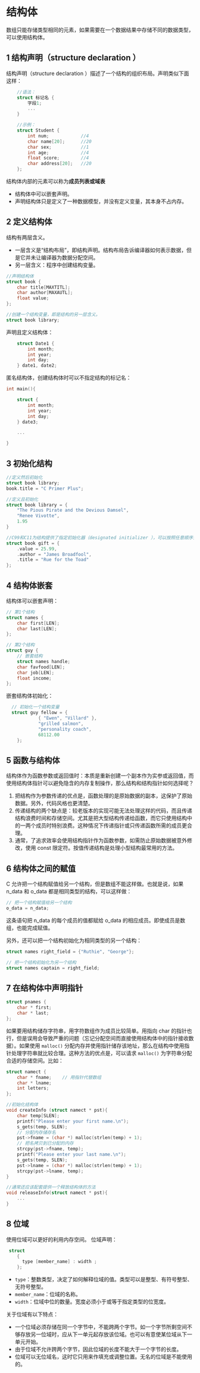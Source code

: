 # 结构体

数组只能存储类型相同的元素，如果需要在一个数据结果中存储不同的数据类型，可以使用结构体。

## 1 结构声明（structure declaration ）

结构声明（structure declaration ）描述了一个结构的组织布局。声明类似下面这样：

```c
    //语法：
    struct 标记名 {
        字段1;
        ...
    }

    //示例：
    struct Student {
        int num;            //4
        char name[20];      //20
        char sex;           //1
        int age;            //4
        float score;        //4
        char address[20];   //20
    };
```

结构体内部的元素可以称为**成员列表或域表**

- 结构体中可以嵌套声明。
- 声明结构体只是定义了一种数据模型，并没有定义变量，其本身不占内存。

## 2 定义结构体

结构有两层含义。

- 一层含义是“结构布局”，即结构声明。结构布局告诉编译器如何表示数据，但是它并未让编译器为数据分配空间。
- 另一层含义：程序中创建结构变量。

```c
//声明结构体
struct book {
    char title[MAXTITL];
    char author[MAXAUTL];
    float value;
};

//创建一个结构变量，即是结构的另一层含义。
struct book library;
```

声明且定义结构体：

```c
    struct Date1 {
        int month;
        int year;
        int day;
    } date1, date2;
```

匿名结构体，创建结构体时可以不指定结构的标记名：

```c
int main(){

    struct {
        int month;
        int year;
        int day;
    } date3;

    ...

}
```

## 3 初始化结构

```c
//定义然后初始化
struct book library;
book.title = "C Primer Plus";

//定义且初始化
struct book library = {
    "The Pious Pirate and the Devious Damsel",
    "Renee Vivotte",
    1.95
}

//C99和C11为结构提供了指定初始化器（designated initializer ），可以按照任意顺序使用指定初始化器。
struct book gift = {
    .value = 25.99,
    .author = "James Broadfool",
    .title = "Rue for the Toad"
};
```

## 4 结构体嵌套

结构体可以嵌套声明：

```c
// 第1个结构
struct names {
    char first[LEN];
    char last[LEN];
};

// 第2个结构
struct guy {
    // 嵌套结构
    struct names handle;
    char favfood[LEN];
    char job[LEN];
    float income;
};
```

嵌套结构体初始化：

```c
  // 初始化一个结构变量
  struct guy fellow = {
            { "Ewen", "Villard" },
            "grilled salmon",
            "personality coach",
            68112.00
    };
```

## 5 函数与结构体

结构体作为函数参数或返回值时：本质是重新创建一个副本作为实参或返回值，而使用结构体指针可以避免隐含的内存复制操作，那么结构和结构指针如何选择呢？

1. 把结构作为参数传递的优点是，函数处理的是原始数据的副本，这保护了原始数据。另外，代码风格也更清楚。
2. 传递结构的两个缺点是：较老版本的实现可能无法处理这样的代码，而且传递结构浪费时间和存储空间。尤其是把大型结构传递给函数，而它只使用结构中的一两个成员时特别浪费。这种情况下传递指针或只传递函数所需的成员更合理。
3. 通常，了追求效率会使用结构指针作为函数参数，如需防止原始数据被意外修改，使用 const 限定符。按值传递结构是处理小型结构最常用的方法。

## 6 结构体之间的赋值

C 允许把一个结构赋值给另一个结构，但是数组不能这样做。也就是说，如果 n_data 和 o_data 都是相同类型的结构，可以这样做：

```c
// 把一个结构赋值给另一个结构
o_data = n_data;  
```

这条语句把 n_data 的每个成员的值都赋给 o_data 的相应成员。即使成员是数组，也能完成赋值。

另外，还可以把一个结构初始化为相同类型的另一个结构：

```c
struct names right_field = {"Ruthie", "George"};

// 把一个结构初始化为另一个结构
struct names captain = right_field;
```

## 7 在结构体中声明指针

```c
struct pnames {
    char * first;
    char * last;
};
```

如果要用结构储存字符串，用字符数组作为成员比较简单。用指向 char 的指针也行，但是误用会导致严重的问题（忘记分配空间而直接使用结构体中的指针接收数据）。如果使用 `malloc()` 分配内存并使用指针储存该地址，那么在结构中使用指针处理字符串就比较合理。这种方法的优点是，可以请求 `malloc()` 为字符串分配合适的存储空间。比如：

```c
struct namect {
    char * fname;    // 用指针代替数组
    char * lname;
    int letters;
};

//初始化结构体
void createInfo (struct namect * pst){
    char temp[SLEN];
    printf("Please enter your first name.\n");
    s_gets(temp, SLEN);
    // 分配内存储存名
    pst->fname = (char *) malloc(strlen(temp) + 1);
    // 把名拷贝到已分配的内存
    strcpy(pst->fname, temp);
    printf("Please enter your last name.\n");
    s_gets(temp, SLEN);
    pst->lname = (char *) malloc(strlen(temp) + 1);
    strcpy(pst->lname, temp);
}

//通常还应该配套提供一个释放结构体的方法
void releaseInfo(struct namect * pst){
    ...
}
```

## 8 位域

使用位域可以更好的利用内存空间。 位域声明：

```c
 struct
    {
      type [member_name] : width ;
    };
```

- ``type``：整数类型，决定了如何解释位域的值。类型可以是整型、有符号整型、无符号整型。
- ``member_name``：位域的名称。
- ``width``：位域中位的数量。宽度必须小于或等于指定类型的位宽度。

关于位域有以下特点：

- 一个位域必须存储在同一个字节中，不能跨两个字节。如一个字节所剩空间不够存放另一位域时，应从下一单元起存放该位域。也可以有意使某位域从下一单元开始。
- 由于位域不允许跨两个字节，因此位域的长度不能大于一个字节的长度。
- 位域可以无位域名，这时它只用来作填充或调整位置。无名的位域是不能使用的。
